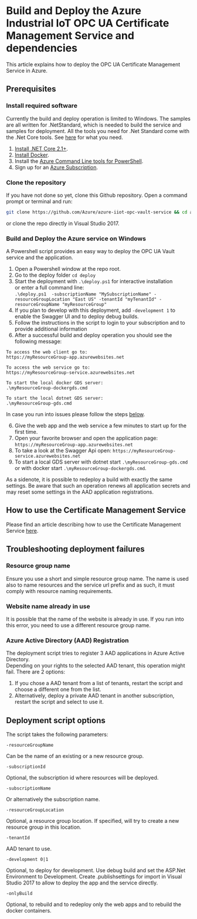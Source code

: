 # Build and Deploy the Azure Industrial IoT OPC UA Certificate Management Service and dependencies

This article explains how to deploy the OPC UA Certificate Management Service in Azure.

## Prerequisites

### Install required software

Currently the build and deploy operation is limited to Windows.
The samples are all written for .NetStandard, which is needed to build the service and samples for deployment.
All the tools you need for .Net Standard come with the .Net Core tools. See [here](https://docs.microsoft.com/en-us/dotnet/articles/core/getting-started) for what you need.

1. [Install .NET Core 2.1+][dotnet-install].
2. [Install Docker][docker-url].
4. Install the [Azure Command Line tools for PowerShell][powershell-install].
5. Sign up for an [Azure Subscription][azure-free].

### Clone the repository

If you have not done so yet, clone this Github repository.  Open a command prompt or terminal and run:

```bash
git clone https://github.com/Azure/azure-iiot-opc-vault-service && cd azure-iiot-opc-vault-service 
```

or clone the repo directly in Visual Studio 2017.

### Build and Deploy the Azure service on Windows

A Powershell script provides an easy way to deploy the OPC UA Vault service and the application.<br>

1. Open a Powershell window at the repo root. 
3. Go to the deploy folder `cd deploy`
5. Start the deployment with `.\deploy.ps1` for interactive installation<br>
or enter a full command line:  
`.\deploy.ps1  -subscriptionName "MySubscriptionName" -resourceGroupLocation "East US" -tenantId "myTenantId" -resourceGroupName "myResourceGroup"`
7. If you plan to develop with this deployment, add `-development 1` to enable the Swagger UI and to deploy debug builds.
6. Follow the instructions in the script to login to your subscription and to provide additional information
9. After a successful build and deploy operation you should see the following message:

```
To access the web client go to:
https://myResourceGroup-app.azurewebsites.net

To access the web service go to:
https://myResourceGroup-service.azurewebsites.net

To start the local docker GDS server:
.\myResourceGroup-dockergds.cmd

To start the local dotnet GDS server:
.\myResourceGroup-gds.cmd
```
In case you run into issues please follow the steps [below](#Troubleshooting-deployment-failures).

6. Give the web app and the web service a few minutes to start up for the first time.
10. Open your favorite browser and open the application page: `https://myResourceGroup-app.azurewebsites.net`
11. To take a look at the Swagger Api open: `https://myResourceGroup-service.azurewebsites.net`
13. To start a local GDS server with dotnet start `.\myResourceGroup-gds.cmd` or with docker start `.\myResourceGroup-dockergds.cmd`.

As a sidenote, it is possible to redeploy a build with exactly the same settings. Be aware that such an operation renews all application secrets and may reset some settings in the AAD application registrations.

## How to use the Certificate Management Service

Please find an article describing how to use the Certificate Management Service [here](howto-use-cert-services.md).

## Troubleshooting deployment failures

### Resource group name

Ensure you use a short and simple resource group name.  The name is used also to name resources and the service url prefix and as such, it must comply with resource naming requirements.  

### Website name already in use

It is possible that the name of the website is already in use.  If you run into this error, you need to use a different resource group name.

### Azure Active Directory (AAD) Registration 

The deployment script tries to register 3 AAD applications in Azure Active Directory.  
Depending on your rights to the selected AAD tenant, this operation might fail.   There are 2 options:

1. If you chose a AAD tenant from a list of tenants, restart the script and choose a different one from the list.
2. Alternatively, deploy a private AAD tenant in another subscription, restart the script and select to use it.

## Deployment script options

The script takes the following parameters:


```
-resourceGroupName
```

Can be the name of an existing or a new resource group.

```
-subscriptionId
```


Optional, the subscription id where resources will be deployed.

```
-subscriptionName
```


Or alternatively the subscription name.

```
-resourceGroupLocation
```


Optional, a resource group location. If specified, will try to create a new resource group in this location.


```
-tenantId
```


AAD tenant to use. 

```
-development 0|1
```

Optional, to deploy for development. Use debug build and set the ASP.Net Environment to Development. Create .publishsettings for import in Visual Studio 2017 to allow to deploy the app and the service directly.

```
-onlyBuild
```

Optional, to rebuild and to redeploy only the web apps and to rebuild the docker containers.

[azure-free]:https://azure.microsoft.com/en-us/free/
[powershell-install]:https://azure.microsoft.com/en-us/downloads/#PowerShell
[docker-url]: https://www.docker.com/
[dotnet-install]: https://www.microsoft.com/net/learn/get-started

